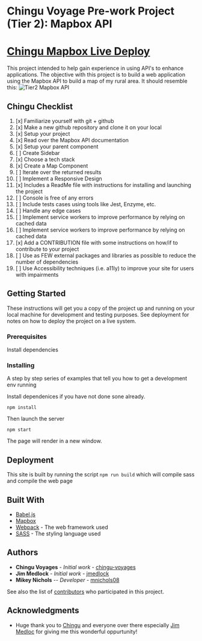 # Chingu Voyage Pre-work Project (Tier 2): Mapbox API

# [Chingu Mapbox Live Deploy](https://mnichols08-mapbox.netlify.app/)

This project intended to help gain experience in using API's to enhance applications. The objective with this project is to build a web application using the Mapbox API to build a map of my rural area. It should resemble this:
![Tier2 Mapbox API](./assets/Tier2_mapbox_api.gif)

## Chingu Checklist
1. [x] Familiarize yourself with git + github
2. [x] Make a new github repository and clone it on your local  
3. [x] Setup your project
4. [x] Read over the Mapbox API documentation
5. [x] Setup your parent component
6. [ ] Create Sidebar
7. [x] 
Choose a tech stack
8. [x] Create a Map Component
9. [ ] Iterate over the returned results
10. [ ] Implement a Responsive Design
11. [x] Includes a ReadMe file with instructions for installing and launching the project
12. [ ] Console is free of any errors
13. [ ] Include tests cases using tools like Jest, Enzyme, etc.
14. [ ] Handle any edge cases
15. [ ] Implement service workers to improve performance by relying on cached data
16. [ ] Implement service workers to improve performance by relying on cached data
17. [x] Add a CONTRIBUTION file with some instructions on how/if to contribute to your project
18. [ ] Use as FEW external packages and libraries as possible to reduce the number of dependencies
19. [ ] Use Accessibility techniques (i.e. a11ly) to improve your site for users with impairments

## Getting Started

These instructions will get you a copy of the project up and running on your local machine for development and testing purposes. See deployment for notes on how to deploy the project on a live system.

### Prerequisites

Install dependencies

### Installing

A step by step series of examples that tell you how to get a development env running

Install dependenices if you have not done sone already.

```
npm install
```

Then launch the server

```
npm start
```

The page will render in a new window.

## Deployment

This site is built by running the script `npm run build` which will compile sass and compile the web page

## Built With
* [Babel.js](https://babeljs.io/)
* [Mapbox](https://docs.mapbox.com/mapbox-gl-js/api/)
* [Webpack](https://webpack.js.org/) - The web framework used
* [SASS](https://sass-lang.com/) - The styling language used

## Authors

* **Chingu Voyages** - *Initial work* - [chingu-voyages](https://github.com/chingu-voyages)
* **Jim Medlock** - *Initial work* - [jmedlock](https://github.com/jdmedlock)
* **Mikey Nichols** -- *Developer* - [mnichols08](https://github.com/mnichols08)

See also the list of [contributors](/CONTRIBUTORS.md) who participated in this project. 

## Acknowledgments

* Huge thank you to [Chingu](https://www.chingu.io/) and everyone over there especially [Jim Medloc](https://github.com/jdmedlock) for giving me this wonderful oppurtunity! 